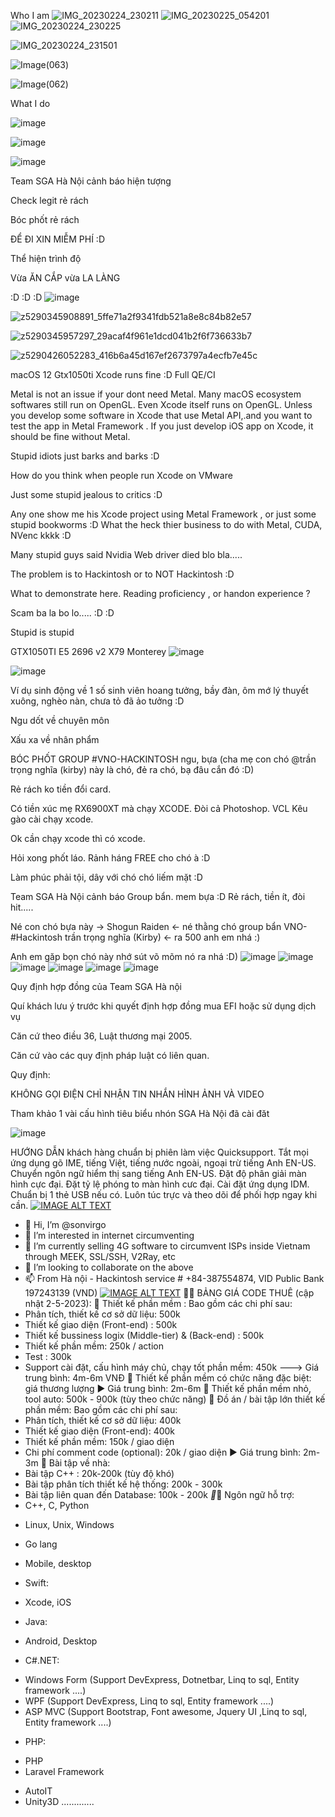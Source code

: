 Who I am
![IMG_20230224_230211](https://github.com/sonvirgo/sonvirgo/assets/10823037/1d979793-a1e1-4c85-a282-e3461ab522cc)
![IMG_20230225_054201](https://github.com/sonvirgo/sonvirgo/assets/10823037/abe54470-92d4-4a01-be04-8aa69c119eb7)
![IMG_20230224_230225](https://github.com/sonvirgo/sonvirgo/assets/10823037/9e3ae9b8-5a0d-440a-bb82-35892271fa3a)


![IMG_20230224_231501](https://github.com/sonvirgo/sonvirgo/assets/10823037/5a26a390-5840-4fd9-86cf-08c899c8a5a4)


![Image(063)](https://github.com/sonvirgo/sonvirgo/assets/10823037/5cffceca-dc62-4cca-b342-d752c2c9672a)


![Image(062)](https://github.com/sonvirgo/sonvirgo/assets/10823037/dc7e4e62-a23d-46df-8c4e-bb03866827df)


What I do

![image](https://github.com/sonvirgo/sonvirgo/assets/10823037/17d2bacb-67b2-4087-8379-b2f8551fce08)

![image](https://github.com/sonvirgo/sonvirgo/assets/10823037/d09a75a3-7982-4a9c-8c8e-5654c20ebd7c)

![image](https://github.com/sonvirgo/sonvirgo/assets/10823037/a5d5c438-39cc-4cfa-aafa-3fa38535d4a2)

Team SGA Hà Nội cảnh báo hiện tượng 

Check legit rẻ rách

Bóc phốt rẻ rách

ĐỂ ĐI XIN MIỄM PHÍ :D


Thể hiện trình độ

Vừa ĂN CẮP vừa LA LÀNG

:D :D :D
![image](https://github.com/sonvirgo/sonvirgo/assets/10823037/637eb4ab-8698-4ee9-bedb-5ce215354df8)



![z5290345908891_5ffe71a2f9341fdb521a8e8c84b82e57](https://github.com/sonvirgo/sonvirgo/assets/10823037/22e47a55-8419-4655-9033-1add1cfeeef4)

![z5290345957297_29acaf4f961e1dcd041b2f6f736633b7](https://github.com/sonvirgo/sonvirgo/assets/10823037/e28d9078-1891-4219-81b9-26fb8593651e)

![z5290426052283_416b6a45d167ef2673797a4ecfb7e45c](https://github.com/sonvirgo/sonvirgo/assets/10823037/e0f4ecb8-865e-4fb4-8eac-9ec090bd4462)


macOS 12 Gtx1050ti Xcode runs fine :D Full QE/CI

Metal is not an issue if your dont need Metal. Many macOS ecosystem softwares still run on OpenGL. Even Xcode itself runs on OpenGL.
Unless you develop some software in Xcode that use Metal API,.and you want to test the app in Metal Framework . If you just develop iOS app on Xcode, it should be fine without Metal. 

Stupid idiots just barks and barks :D

How do you think when people run Xcode on VMware

Just some stupid jealous to critics :D

Any one show me his Xcode project using Metal Framework , or just some stupid bookworms :D What the heck thier business to do with Metal, CUDA, NVenc kkkk :D

Many stupid guys said Nvidia Web driver died blo bla.....

The problem is to Hackintosh or to NOT Hackintosh :D

What to demonstrate here. Reading proficiency , or handon experience ?

Scam ba la bo lo.....
:D :D

Stupid is stupid

GTX1050TI E5 2696 v2 X79 Monterey
![image](https://github.com/sonvirgo/sonvirgo/assets/10823037/7e98f2d3-7873-4289-9c62-99c5af2cfeb7)

![image](https://github.com/sonvirgo/sonvirgo/assets/10823037/829c09be-fc12-45cd-962c-b4028dc18bf5)

Ví dụ sinh động về 1 số sinh viên hoang tưởng, bầy đàn, ôm mớ lý thuyết xuông, nghèo nàn,  chưa tỏ đã ảo tưởng :D 

Ngu dốt về chuyên môn

Xấu xa về nhân phẩm 

BÓC PHỐT GROUP #VNO-HACKINTOSH ngu, bựa (cha mẹ con chó @trần trọng nghĩa (kirby) này là chó, đẻ ra chó, bạ đâu cắn đó  :D)

Rẻ rách ko tiền đổi card.

Có tiền xúc mẹ RX6900XT mà chạy XCODE. Đòi cả Photoshop. VCL
Kêu gào cài chạy xcode.

Ok cần chạy xcode thì có xcode.

Hỏi xong phốt láo. Rảnh háng FREE cho chó à :D

Làm phúc phải tội, dây với chó chó liếm mặt :D

Team SGA Hà Nội cảnh báo Group bẩn. mem bựa :D
Rẻ rách, tiền ít, đòi hit.....

Né con chó bựa này ->  Shogun Raiden     <- né thằng chó group bẩn VNO-#Hackintosh  trần trọng nghĩa (Kirby) <- ra 500 anh em nhá :)

Anh em găp bọn chó này nhớ sút võ mõm nó ra nhá :D)
![image](https://github.com/sonvirgo/sonvirgo/assets/10823037/a31b9c99-e956-48d5-89cb-82f68502eefb)
![image](https://github.com/sonvirgo/sonvirgo/assets/10823037/6040e7a8-cbc9-4932-a00c-5d7eb1704ae4)
![image](https://github.com/sonvirgo/sonvirgo/assets/10823037/c1c52df0-7da5-4cf5-bccb-cc2850b083e8)
![image](https://github.com/sonvirgo/sonvirgo/assets/10823037/96f942d0-e7c7-4394-b586-1f7a52cc15b4)
![image](https://github.com/sonvirgo/sonvirgo/assets/10823037/57eda4cd-e140-4b59-98ab-f11708fc3956)
![image](https://github.com/sonvirgo/sonvirgo/assets/10823037/4fe29e7e-45a2-4abb-b6e0-db5933cae87b)

Quy định hợp đồng của Team SGA Hà nội

Quí khách lưu ý trước khi quyết định hợp đồng mua EFI hoặc sử dụng dịch vụ

Căn cứ theo điều 36, Luật thương mại 2005. 

Căn cứ vào các quy định pháp luật có liên quan. 

Quy định: 

KHÔNG GỌI ĐIỆN
CHỈ NHẬN TIN NHẮN HÌNH ẢNH VÀ VIDEO

Tham khảo 1 vài cấu hình tiêu biểu nhón SGA Hà Nội đã cài đăt

![image](https://github.com/sonvirgo/sonvirgo/assets/10823037/164836db-62a9-419c-96d6-112e41765493)

HƯỚNG DẪN khách hàng chuẩn bị phiên làm việc Quicksupport. 
Tắt mọi ứng dụng gõ IME, tiếng Việt, tiếng nước ngoài, ngoại trừ tiếng Anh EN-US. 
Chuyển ngôn ngữ hiểm thị sang tiếng Anh EN-US. 
Đặt độ phân giải màn hình cực đại. 
Đặt tỷ lệ phóng to màn hình cưc đại. 
Cài đặt ứng dụng IDM. 
Chuẩn bị 1 thẻ USB nếu có. 
Luôn túc trực và theo dõi để phối hợp ngay khi cần. 
[![IMAGE ALT TEXT](https://user-images.githubusercontent.com/10823037/234193037-9fa96700-5eca-4915-8cb3-580ec1e44858.jpg)](http://www.youtube.com/watch?v=Xbfd8ySwgjs "Hackintosh Asrock Z790 i5 13600KF ")
- 👋 Hi, I’m @sonvirgo
- 👀 I’m interested in internet circumventing
- 🌱 I’m currently selling 4G software to circumvent ISPs inside Vietnam through MEEK, SSL/SSH, V2Ray, etc
- 💞️ I’m looking to collaborate on the above
- 📫 From Hà nội - Hackintosh service # +84-387554874, VID Public Bank 197243139 (VND)
[![IMAGE ALT TEXT](https://user-images.githubusercontent.com/10823037/234192821-2947a09e-92bf-4533-bf85-bb8a525d0888.jpg)](https://www.youtube.com/watch?v=KQtA0EmNUEY "Elgamal implement in pure C for IUH")
🤩🤩 BẢNG GIÁ CODE THUÊ (cập nhật 2-5-2023):
🔖 Thiết kế phần mềm :
Bao gồm các chi phí sau:
- Phân tích, thiết kế cơ sở dữ liệu: 500k
- Thiết kế giao diện (Front-end) : 500k
- Thiết kế bussiness logix (Middle-tier) & (Back-end) : 500k
- Thiết kế phần mềm: 250k / action
- Test : 300k
- Support cài đặt, cấu hình máy chủ, chạy tốt phần mềm: 450k
---> Giá trung bình: 4m-6m VNĐ
📌 Thiết kế phần mềm có chức năng đặc biệt: giá thương lượng 
▶️ Giá trung bình: 2m-6m
🔖 Thiết kế phần mềm nhỏ, tool auto: 500k - 900k (tùy theo chức năng)
🔖 Đồ án / bài tập lớn thiết kế phần mềm:
Bao gồm các chi phí sau:
- Phân tích, thiết kế cơ sở dữ liệu: 400k
- Thiết kế giao diện (Front-end): 400k
- Thiết kế phần mềm: 150k / giao diện
- Chi phí comment code (optional): 20k / giao diện
▶️ Giá trung bình: 2m-3m
🔖 Bài tập về nhà:
- Bài tập C++ : 20k-200k (tùy độ khó)
- Bài tập phân tích thiết kế hệ thống: 200k - 300k
- Bài tập liên quan đến Database: 100k - 200k
*️⃣️*️⃣️
Ngôn ngữ hỗ trợ:
- C++, C, Python
+ Linux, Unix, Windows
- Go lang
+ Mobile, desktop
- Swift:
+ Xcode, iOS
- Java: 
+ Android, Desktop
- C#.NET:
+ Windows Form (Support DevExpress, Dotnetbar, Linq to sql, Entity framework ....)
+ WPF (Support DevExpress, Linq to sql, Entity framework ....)
+ ASP MVC (Support Bootstrap, Font awesome, Jquery UI ,Linq to sql, Entity framework ....)
- PHP:
+ PHP
+ Laravel Framework
- AutoIT
- Unity3D
............. 

<!---
sonvirgo/sonvirgo is a ✨ special ✨ repository because its `README.md` (this file) appears on your GitHub profile.
You can click the Preview link to take a look at your changes.
--->

